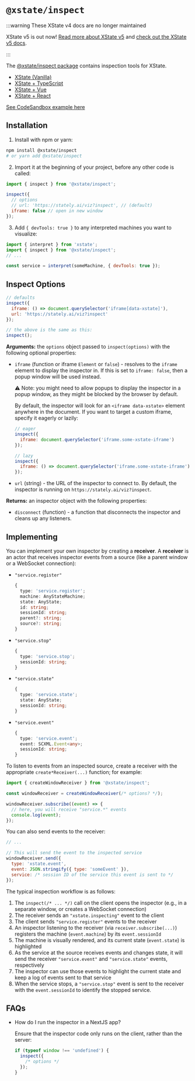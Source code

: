# `@xstate/inspect`

:::warning These XState v4 docs are no longer maintained

XState v5 is out now! [Read more about XState v5](https://stately.ai/blog/2023-12-01-xstate-v5) and [check out the XState v5 docs](https://stately.ai/docs/xstate).

:::

The [@xstate/inspect package](https://github.com/statelyai/xstate/tree/main/packages/xstate-inspect) contains inspection tools for XState.

- [XState (Vanilla)](https://codesandbox.io/s/xstate-ts-viz-template-qzdvv)
- [XState + TypeScript](https://codesandbox.io/s/xstate-ts-viz-template-qzdvv)
- [XState + Vue](https://codesandbox.io/s/xstate-vue-viz-template-r5wd7)
- [XState + React](https://codesandbox.io/s/xstate-react-viz-template-5wq3q)

[See CodeSandbox example here](https://codesandbox.io/s/xstate-vue-minute-timer-viz-1txmk)

## Installation

1. Install with npm or yarn:

```bash
npm install @xstate/inspect
# or yarn add @xstate/inspect
```

2. Import it at the beginning of your project, before any other code is called:

```js
import { inspect } from '@xstate/inspect';

inspect({
  // options
  // url: 'https://stately.ai/viz?inspect', // (default)
  iframe: false // open in new window
});
```

3. Add `{ devTools: true }` to any interpreted machines you want to visualize:

```js
import { interpret } from 'xstate';
import { inspect } from '@xstate/inspect';
// ...

const service = interpret(someMachine, { devTools: true });
```

## Inspect Options

```js
// defaults
inspect({
  iframe: () => document.querySelector('iframe[data-xstate]'),
  url: 'https://stately.ai/viz?inspect'
});

// the above is the same as this:
inspect();
```

**Arguments:** the `options` object passed to `inspect(options)` with the following optional properties:

- `iframe` (function or iframe `Element` or `false`) - resolves to the `iframe` element to display the inspector in. If this is set to `iframe: false`, then a popup window will be used instead.

  ⚠️ Note: you might need to allow popups to display the inspector in a popup window, as they might be blocked by the browser by default.

  By default, the inspector will look for an `<iframe data-xstate>` element anywhere in the document. If you want to target a custom iframe, specify it eagerly or lazily:

  ```js
  // eager
  inspect({
    iframe: document.querySelector('iframe.some-xstate-iframe')
  });
  ```

  ```js
  // lazy
  inspect({
    iframe: () => document.querySelector('iframe.some-xstate-iframe')
  });
  ```

- `url` (string) - the URL of the inspector to connect to. By default, the inspector is running on `https://stately.ai/viz?inspect`.

**Returns:** an inspector object with the following properties:

- `disconnect` (function) - a function that disconnects the inspector and cleans up any listeners.

## Implementing

You can implement your own inspector by creating a **receiver**. A **receiver** is an actor that receives inspector events from a source (like a parent window or a WebSocket connection):

- `"service.register"`

  ```ts
  {
    type: 'service.register';
    machine: AnyStateMachine;
    state: AnyState;
    id: string;
    sessionId: string;
    parent?: string;
    source?: string;
  }
  ```

- `"service.stop"`

  ```ts
  {
    type: 'service.stop';
    sessionId: string;
  }
  ```

- `"service.state"`

  ```ts
  {
    type: 'service.state';
    state: AnyState;
    sessionId: string;
  }
  ```

- `"service.event"`

  ```ts
  {
    type: 'service.event';
    event: SCXML.Event<any>;
    sessionId: string;
  }
  ```

To listen to events from an inspected source, create a receiver with the appropriate `create*Receiver(...)` function; for example:

```js
import { createWindowReceiver } from '@xstate/inspect';

const windowReceiver = createWindowReceiver(/* options? */);

windowReceiver.subscribe((event) => {
  // here, you will receive "service.*" events
  console.log(event);
});
```

You can also send events to the receiver:

```js
// ...

// This will send the event to the inspected service
windowReceiver.send({
  type: 'xstate.event',
  event: JSON.stringify({ type: 'someEvent' }),
  service: /* session ID of the service this event is sent to */
});
```

The typical inspection workflow is as follows:

1. The `inspect(/* ... */)` call on the client opens the inspector (e.g., in a separate window, or creates a WebSocket connection)
2. The receiver sends an `"xstate.inspecting"` event to the client
3. The client sends `"service.register"` events to the receiver
4. An inspector listening to the receiver (via `receiver.subscribe(...)`) registers the machine (`event.machine`) by its `event.sessionId`
5. The machine is visually rendered, and its current state (`event.state`) is highlighted
6. As the service at the source receives events and changes state, it will send the receiver `"service.event"` and `"service.state"` events, respectively
7. The inspector can use those events to highlight the current state and keep a log of events sent to that service
8. When the service stops, a `"service.stop"` event is sent to the receiver with the `event.sessionId` to identify the stopped service.

## FAQs

- How do I run the inspector in a NextJS app?

  Ensure that the inspector code only runs on the client, rather than the server:

  ```js
  if (typeof window !== 'undefined') {
    inspect({
      /* options */
    });
  }
  ```
